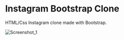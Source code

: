# Instagram Bootstrap Clone

HTML/Css Instagram clone made with Bootstrap.


![Screenshot_1](https://user-images.githubusercontent.com/61758061/201127656-e263795e-934f-44c6-ae7a-613bbfeacf8f.png)
